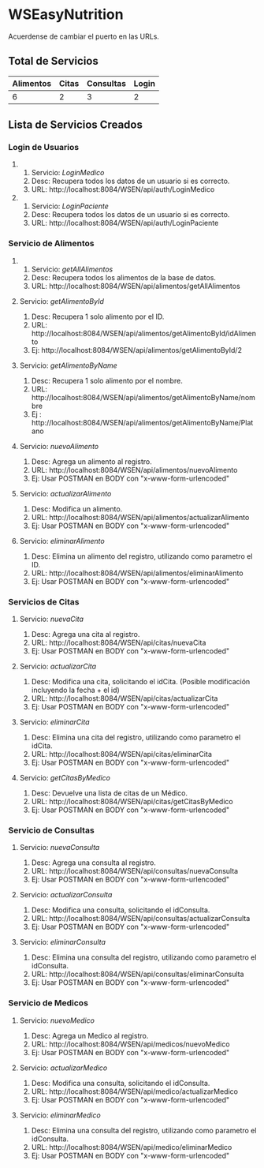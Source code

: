 # WSEasyNutrition

Acuerdense de cambiar el puerto en las URLs.

## Total de Servicios
Alimentos | Citas | Consultas | Login |
--------- | ----- | ----------| ----- |
6         |   2   |     3     |   2   |

## Lista de Servicios Creados

### Login de Usuarios
   1. 
      1. Servicio: _LoginMedico_
      2. Desc: Recupera todos los datos de un usuario si es correcto.
      3. URL: http://localhost:8084/WSEN/api/auth/LoginMedico
      
   1. 
      1. Servicio: _LoginPaciente_
      2. Desc: Recupera todos los datos de un usuario si es correcto.
      3. URL: http://localhost:8084/WSEN/api/auth/LoginPaciente

### Servicio de Alimentos
   1. 
      1. Servicio: _getAllAlimentos_
      2. Desc: Recupera todos los alimentos de la base de datos.
      3. URL: http://localhost:8084/WSEN/api/alimentos/getAllAlimentos
      
   2. Servicio: _getAlimentoById_
      1. Desc: Recupera 1 solo alimento por el ID.
      2. URL: http://localhost:8084/WSEN/api/alimentos/getAlimentoById/idAlimento
      3. Ej: http://localhost:8084/WSEN/api/alimentos/getAlimentoById/2

   3. Servicio: _getAlimentoByName_
      1. Desc: Recupera 1 solo alimento por el nombre.
      2. URL: http://localhost:8084/WSEN/api/alimentos/getAlimentoByName/nombre
      3. Ej : http://localhost:8084/WSEN/api/alimentos/getAlimentoByName/Platano

   4. Servicio: _nuevoAlimento_
      1. Desc: Agrega un alimento al registro.
      2. URL: http://localhost:8084/WSEN/api/alimentos/nuevoAlimento
      3. Ej: Usar POSTMAN en BODY con "x-www-form-urlencoded"

   5. Servicio: _actualizarAlimento_
      1. Desc: Modifica un alimento.
      2. URL: http://localhost:8084/WSEN/api/alimentos/actualizarAlimento
      3. Ej: Usar POSTMAN en BODY con "x-www-form-urlencoded"

   6. Servicio: _eliminarAlimento_
      1. Desc: Elimina un alimento del registro, utilizando como parametro el ID.
      2. URL: http://localhost:8084/WSEN/api/alimentos/eliminarAlimento
      3. Ej: Usar POSTMAN en BODY con "x-www-form-urlencoded"
      
### Servicios de Citas
   1. Servicio: _nuevaCita_
      1. Desc: Agrega una cita al registro.
      2. URL: http://localhost:8084/WSEN/api/citas/nuevaCita
      3. Ej: Usar POSTMAN en BODY con "x-www-form-urlencoded"
      
   2. Servicio: _actualizarCita_
      1. Desc: Modifica una cita, solicitando el idCita. (Posible modificación incluyendo la fecha + el id)
      2. URL: http://localhost:8084/WSEN/api/citas/actualizarCita
      3. Ej: Usar POSTMAN en BODY con "x-www-form-urlencoded"

   3. Servicio: _eliminarCita_
      1. Desc: Elimina una cita del registro, utilizando como parametro el idCita.
      2. URL: http://localhost:8084/WSEN/api/citas/eliminarCita
      3. Ej: Usar POSTMAN en BODY con "x-www-form-urlencoded"
      
   4. Servicio: _getCitasByMedico_
      1. Desc: Devuelve una lista de citas de un Médico.
      2. URL: http://localhost:8084/WSEN/api/citas/getCitasByMedico
      3. Ej: Usar POSTMAN en BODY con "x-www-form-urlencoded"
      
### Servicio de Consultas
   1. Servicio: _nuevaConsulta_
      1. Desc: Agrega una consulta al registro.
      2. URL: http://localhost:8084/WSEN/api/consultas/nuevaConsulta
      3. Ej: Usar POSTMAN en BODY con "x-www-form-urlencoded"
   
   2. Servicio: _actualizarConsulta_
      1. Desc: Modifica una consulta, solicitando el idConsulta.
      2. URL: http://localhost:8084/WSEN/api/consultas/actualizarConsulta
      3. Ej: Usar POSTMAN en BODY con "x-www-form-urlencoded"
  
   3. Servicio: _eliminarConsulta_
      1. Desc: Elimina una consulta del registro, utilizando como parametro el idConsulta.
      2. URL: http://localhost:8084/WSEN/api/consultas/eliminarConsulta
      3. Ej: Usar POSTMAN en BODY con "x-www-form-urlencoded"
      
### Servicio de Medicos
   1. Servicio: _nuevoMedico_
      1. Desc: Agrega un Medico al registro.
      2. URL: http://localhost:8084/WSEN/api/medicos/nuevoMedico
      3. Ej: Usar POSTMAN en BODY con "x-www-form-urlencoded"
   
   2. Servicio: _actualizarMedico_
      1. Desc: Modifica una consulta, solicitando el idConsulta.
      2. URL: http://localhost:8084/WSEN/api/medico/actualizarMedico
      3. Ej: Usar POSTMAN en BODY con "x-www-form-urlencoded"
      
   3. Servicio: _eliminarMedico_
      1. Desc: Elimina una consulta del registro, utilizando como parametro el idConsulta.
      2. URL: http://localhost:8084/WSEN/api/medico/eliminarMedico
      3. Ej: Usar POSTMAN en BODY con "x-www-form-urlencoded"
      

